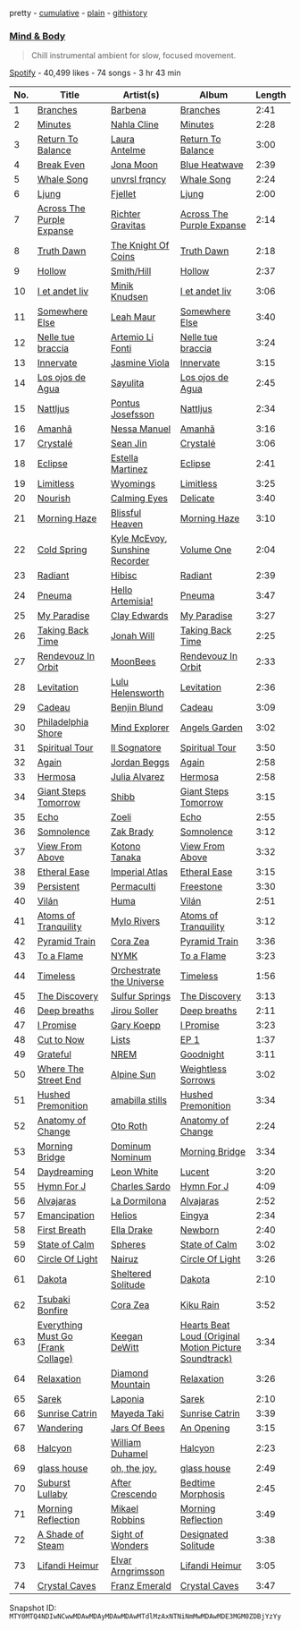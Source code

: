 pretty - [cumulative](/playlists/cumulative/37i9dQZF1DXdejmG21jbny.md) - [plain](/playlists/plain/37i9dQZF1DXdejmG21jbny) - [githistory](https://github.githistory.xyz/mackorone/spotify-playlist-archive/blob/main/playlists/plain/37i9dQZF1DXdejmG21jbny)

### [Mind & Body](https://open.spotify.com/playlist/37i9dQZF1DXdejmG21jbny)

> Chill instrumental ambient for slow, focused movement.

[Spotify](https://open.spotify.com/user/spotify) - 40,499 likes - 74 songs - 3 hr 43 min

| No. | Title | Artist(s) | Album | Length |
|---|---|---|---|---|
| 1 | [Branches](https://open.spotify.com/track/3QbKOB6CpRAl7EwL1ByG95) | [Barbena](https://open.spotify.com/artist/0DorMBZ5PrujJquR3bbTdL) | [Branches](https://open.spotify.com/album/2NG0EzJ9ziC20p61LNYvpa) | 2:41 |
| 2 | [Minutes](https://open.spotify.com/track/4zIyhdolfQSwPrclbLyvUT) | [Nahla Cline](https://open.spotify.com/artist/5Q5kLyyxBItFbzCvwWkla1) | [Minutes](https://open.spotify.com/album/3WNhmBvd5KGFOW2vPEFNkR) | 2:28 |
| 3 | [Return To Balance](https://open.spotify.com/track/5EqTQIOh5R88E6ZgP0lF0u) | [Laura Antelme](https://open.spotify.com/artist/1VyQIhBhaTFWcJMl44KcSJ) | [Return To Balance](https://open.spotify.com/album/61LU9MDqdgyQHXDXRFM2Z4) | 3:00 |
| 4 | [Break Even](https://open.spotify.com/track/11zpUtuGDKo3wpzgvzxgVe) | [Jona Moon](https://open.spotify.com/artist/14ITTnp5tCk1o02WYli4j0) | [Blue Heatwave](https://open.spotify.com/album/0ekgFW7knRWMQg5Rk2SVKF) | 2:39 |
| 5 | [Whale Song](https://open.spotify.com/track/0zTECcg1F5l9lTIu53e3P5) | [unvrsl frqncy](https://open.spotify.com/artist/57MWtuK2Td08YgvBJg2EQm) | [Whale Song](https://open.spotify.com/album/6Mn9HklfRa0Pn0ehWqi9CU) | 2:24 |
| 6 | [Ljung](https://open.spotify.com/track/4S3rgz60bvE155xKGyCaZe) | [Fjellet](https://open.spotify.com/artist/4S0x628hBw2YQyh0hCQAf8) | [Ljung](https://open.spotify.com/album/6xKGBiSNUOB37r84vLhPWJ) | 2:00 |
| 7 | [Across The Purple Expanse](https://open.spotify.com/track/1nh7NOJDfy3oewkGM6u08b) | [Richter Gravitas](https://open.spotify.com/artist/2DLiGfmS8hciTINAkqY2XG) | [Across The Purple Expanse](https://open.spotify.com/album/4Qc09SX2XC8YlP1Hggb3Jd) | 2:14 |
| 8 | [Truth Dawn](https://open.spotify.com/track/47mtEViwvEqAb0ihroZ146) | [The Knight Of Coins](https://open.spotify.com/artist/3K271pW3tGlt28OPf4pkiY) | [Truth Dawn](https://open.spotify.com/album/3qnDff2e41LDV6BF7BejV9) | 2:18 |
| 9 | [Hollow](https://open.spotify.com/track/0r0SemZMW04XkiIp8dvFQQ) | [Smith/Hill](https://open.spotify.com/artist/7HBGJDqgtjAhCnoFpZzFDS) | [Hollow](https://open.spotify.com/album/3fuPthOuUnuZw9aC7H1qyt) | 2:37 |
| 10 | [I et andet liv](https://open.spotify.com/track/48UNHWGzRfk4AOKrCJM7XJ) | [Minik Knudsen](https://open.spotify.com/artist/0vPGOBFcfVsCzqsYTxubi6) | [I et andet liv](https://open.spotify.com/album/0g1IbymnrPiH2sgYQX1YKG) | 3:06 |
| 11 | [Somewhere Else](https://open.spotify.com/track/5pE4svRKo7XAXlxclmO9t1) | [Leah Maur](https://open.spotify.com/artist/5t4Zi1CHP9SPoQ5bcHvJRN) | [Somewhere Else](https://open.spotify.com/album/0mHXN4UA7yTQj976qxyBnr) | 3:40 |
| 12 | [Nelle tue braccia](https://open.spotify.com/track/2X92IuhmBnbF8Wg05rKJLY) | [Artemio Li Fonti](https://open.spotify.com/artist/78cI0FrhBVpr9Dq0fN5BZw) | [Nelle tue braccia](https://open.spotify.com/album/31YkjvN7Hyq9TZYf16tcxL) | 3:24 |
| 13 | [Innervate](https://open.spotify.com/track/2ZUsvuyl43t1oqiwGaHMt7) | [Jasmine Viola](https://open.spotify.com/artist/46G2FNi6a9iLA5XyKQ00kZ) | [Innervate](https://open.spotify.com/album/10eJeTFDULwxl3aV41l2Ll) | 3:15 |
| 14 | [Los ojos de Agua](https://open.spotify.com/track/31K0kVuLjlXbKXomkWwwlj) | [Sayulita](https://open.spotify.com/artist/1TZG0boEXBMRfxjj1nH6TM) | [Los ojos de Agua](https://open.spotify.com/album/59D5ijXzsJPmsnDLqENi38) | 2:45 |
| 15 | [Nattljus](https://open.spotify.com/track/2QrJ8fjauMnKHUkdnghNzB) | [Pontus Josefsson](https://open.spotify.com/artist/1mxPkXiVRRYjy4GHEZQ6Ap) | [Nattljus](https://open.spotify.com/album/0Y1TTUkWznsaNE1GYQc0CX) | 2:34 |
| 16 | [Amanhã](https://open.spotify.com/track/6dGdz2BG7ZhQz4euJxcfo9) | [Nessa Manuel](https://open.spotify.com/artist/3vD11eZMv9wyggR6749dCd) | [Amanhã](https://open.spotify.com/album/2hlLndsKhLp6wM30IzwtoA) | 3:16 |
| 17 | [Crystalé](https://open.spotify.com/track/3GEys1hRIgMNpfeYZj6Dtw) | [Sean Jin](https://open.spotify.com/artist/1QhojYkMDLU2BKExPlnnPs) | [Crystalé](https://open.spotify.com/album/4CBPYbiDdtukQ9quTtqoDp) | 3:06 |
| 18 | [Eclipse](https://open.spotify.com/track/4UtZIzqtA5l7pnK9btaANX) | [Estella Martinez](https://open.spotify.com/artist/4yh4jzFYXkJnloEQYICSsX) | [Eclipse](https://open.spotify.com/album/25vdGHdXcGPQ6FbdWw8ryB) | 2:41 |
| 19 | [Limitless](https://open.spotify.com/track/3XCBgIzcE8jBv4QYHiIgt6) | [Wyomings](https://open.spotify.com/artist/0VngMz1xp49mw2SXS7J2lw) | [Limitless](https://open.spotify.com/album/4B7haUQaOBUDZV6W1OjLhN) | 3:25 |
| 20 | [Nourish](https://open.spotify.com/track/0t4SxD4RI2sZYu7ehNF0Dt) | [Calming Eyes](https://open.spotify.com/artist/32QebOlHD4A8nInyCK0wvf) | [Delicate](https://open.spotify.com/album/14NlEEottXO4wgKV8dHLkT) | 3:40 |
| 21 | [Morning Haze](https://open.spotify.com/track/6C6joxj0BbyQUJWBpNv4Fc) | [Blissful Heaven](https://open.spotify.com/artist/4QEyQYiRdLu1c6wzHyp0ds) | [Morning Haze](https://open.spotify.com/album/2fbMcdbcUhU4utgAlqrjgD) | 3:10 |
| 22 | [Cold Spring](https://open.spotify.com/track/1WwjE3IGXk54dNBRKZAXz3) | [Kyle McEvoy](https://open.spotify.com/artist/6rRqxCKHpl9C5Imf2uinft), [Sunshine Recorder](https://open.spotify.com/artist/0C7vbfD3UtshkAi5BjrpA8) | [Volume One](https://open.spotify.com/album/3BBl14XBVh0vHf1bXF3vWi) | 2:04 |
| 23 | [Radiant](https://open.spotify.com/track/7KMOtD1iXghmWWR2Wn7PEq) | [Hibisc](https://open.spotify.com/artist/0YTD5FFHn4tt6ikL8fNqyi) | [Radiant](https://open.spotify.com/album/1sdwKv0Y7mM3gImhvduqe6) | 2:39 |
| 24 | [Pneuma](https://open.spotify.com/track/5Lc1wnS6xGMw2xajdDvKAp) | [Hello Artemisia!](https://open.spotify.com/artist/5A05k3XjnB2j83Vw8Iigx3) | [Pneuma](https://open.spotify.com/album/3kmpm5eHmRqaAMEO3Ixgn6) | 3:47 |
| 25 | [My Paradise](https://open.spotify.com/track/4FqRXEGuyM0YfpdtvecUgv) | [Clay Edwards](https://open.spotify.com/artist/2vmXrZiuBbcPV8K7fBclWC) | [My Paradise](https://open.spotify.com/album/0SBQ7Y3C7ifv590L0K6AQT) | 3:27 |
| 26 | [Taking Back Time](https://open.spotify.com/track/0YpuEGBfjQyPeKBplateZF) | [Jonah Will](https://open.spotify.com/artist/7zKLrtTDsXebQG8wwCRYUs) | [Taking Back Time](https://open.spotify.com/album/3OOZJCXdih8xewhIU076vS) | 2:25 |
| 27 | [Rendevouz In Orbit](https://open.spotify.com/track/7lY8H2VrsaOHXjQv2IaW12) | [MoonBees](https://open.spotify.com/artist/3k3ZzD4rSu4E00cUi1900f) | [Rendevouz In Orbit](https://open.spotify.com/album/1ILhTazRdwJds7iJV5KeI3) | 2:33 |
| 28 | [Levitation](https://open.spotify.com/track/0zQ2Qbxic7cXWOVv9Qy98n) | [Lulu Helensworth](https://open.spotify.com/artist/43qsbkyR2EgZ14k6eJXd3j) | [Levitation](https://open.spotify.com/album/5U7rGOt0KLvEF2HXnvE88J) | 2:36 |
| 29 | [Cadeau](https://open.spotify.com/track/1uDuwJazJz7RRgrrkkEonw) | [Benjin Blund](https://open.spotify.com/artist/4X7C94aG7ctqFboeUcc1Q1) | [Cadeau](https://open.spotify.com/album/0jLAqumtp6VUkT7ielt55m) | 3:09 |
| 30 | [Philadelphia Shore](https://open.spotify.com/track/1dCJ7AFJVbt8dVTLdsSswV) | [Mind Explorer](https://open.spotify.com/artist/22v0hyVYFwW9gLflr83IF8) | [Angels Garden](https://open.spotify.com/album/3aX3sHnsvSHI7dAMFwL4L2) | 3:02 |
| 31 | [Spiritual Tour](https://open.spotify.com/track/14cdbX7Qi3fiyW7nFhhr6G) | [Il Sognatore](https://open.spotify.com/artist/7hmFAgrbDEAAIcGan0kxxM) | [Spiritual Tour](https://open.spotify.com/album/6h7UEB79V0eA9lrb2LEBTC) | 3:50 |
| 32 | [Again](https://open.spotify.com/track/3IALa7JyFUltHFC5bm50dC) | [Jordan Beggs](https://open.spotify.com/artist/2qHe4hsn9sRe5qm4uUVXwF) | [Again](https://open.spotify.com/album/1ClboazY0I9ItCLTM00DRg) | 2:58 |
| 33 | [Hermosa](https://open.spotify.com/track/5Qg04tWgRG0Yv8VNRUKs9k) | [Julia Alvarez](https://open.spotify.com/artist/1G10mtuBoefYi1F0aNfa6G) | [Hermosa](https://open.spotify.com/album/5lLEiFsDZ1OexGJOxxfQnp) | 2:58 |
| 34 | [Giant Steps Tomorrow](https://open.spotify.com/track/2KiBZ6xU6dnj47aT71G28P) | [Shibb](https://open.spotify.com/artist/3S9OW04ZfXbQUjzGvjAlPZ) | [Giant Steps Tomorrow](https://open.spotify.com/album/31cxoMZtA7p665UG7sEhew) | 3:15 |
| 35 | [Echo](https://open.spotify.com/track/63xMceq88HYzM98ZruGHMf) | [Zoeli](https://open.spotify.com/artist/3AujDNtDjZiC9J72r13E3t) | [Echo](https://open.spotify.com/album/5XwBY6nxfN4u6xHujd8jvS) | 2:55 |
| 36 | [Somnolence](https://open.spotify.com/track/2T9BgAmZQT2dLqllKA5UPj) | [Zak Brady](https://open.spotify.com/artist/5sKrAIJIFlKVRkuFyG03aS) | [Somnolence](https://open.spotify.com/album/3wYmN89JOq65AStF3FqMjR) | 3:12 |
| 37 | [View From Above](https://open.spotify.com/track/2Fgxj9FxFj8GWxjWMMYNve) | [Kotono Tanaka](https://open.spotify.com/artist/2uEVl0y8kXD2i1zFhFt7vT) | [View From Above](https://open.spotify.com/album/08JtSkHFehIUNLuKsiAA7T) | 3:32 |
| 38 | [Etheral Ease](https://open.spotify.com/track/5jKGlvcYrkQjoqwvAtMZ70) | [Imperial Atlas](https://open.spotify.com/artist/76BYMatrC95a7MaFSxeU9g) | [Etheral Ease](https://open.spotify.com/album/3rcdVstalXGxGDggOZ9Dne) | 3:15 |
| 39 | [Persistent](https://open.spotify.com/track/1YRE1YKj2UIRdq2zT8PLNY) | [Permaculti](https://open.spotify.com/artist/0uHSkfvCjMNDIW6DKaixo4) | [Freestone](https://open.spotify.com/album/2lHrgdlTaEKof6m5rKoNmC) | 3:30 |
| 40 | [Vilán](https://open.spotify.com/track/6Qsxgw4T1okHKm2oPkLOxC) | [Huma](https://open.spotify.com/artist/518pvehpCn4yp3oJJbr6zA) | [Vilán](https://open.spotify.com/album/0KtmA9WEB6qOALuKvLrvY5) | 2:51 |
| 41 | [Atoms of Tranquility](https://open.spotify.com/track/02FC4RzwFzbpI17pnFJoki) | [Mylo Rivers](https://open.spotify.com/artist/20MoKIG566PkzNMFkRldKy) | [Atoms of Tranquility](https://open.spotify.com/album/11diYsZdWU5xkdBE6K3U49) | 3:12 |
| 42 | [Pyramid Train](https://open.spotify.com/track/5TZdub1bKTE2XEaBEQDUil) | [Cora Zea](https://open.spotify.com/artist/2GW7BMmmFwI0cDvop6sOWg) | [Pyramid Train](https://open.spotify.com/album/0GYSu9KaftfjSxHE3vqW66) | 3:36 |
| 43 | [To a Flame](https://open.spotify.com/track/2sOZgCRdrChQaFwA139jcE) | [NYMK](https://open.spotify.com/artist/49kckQu5DktnBTpPlsJTDA) | [To a Flame](https://open.spotify.com/album/79KrlNUADaf8DVM5ftblLm) | 3:23 |
| 44 | [Timeless](https://open.spotify.com/track/2dqeTHHeyLioSSCn9L3xbc) | [Orchestrate the Universe](https://open.spotify.com/artist/1zNZgpcWzRGBIxYh815Mim) | [Timeless](https://open.spotify.com/album/7Bs9jEwbi5uF0iVPd0NN0o) | 1:56 |
| 45 | [The Discovery](https://open.spotify.com/track/5NKK0t7lYlyDsT5auDYKmq) | [Sulfur Springs](https://open.spotify.com/artist/4W3lH1l0pEtX21XX6nOIRF) | [The Discovery](https://open.spotify.com/album/5AIoZtcwqxJZ5HOc5CFUKI) | 3:13 |
| 46 | [Deep breaths](https://open.spotify.com/track/1XhhBtMKmNGM4yfgMZQVxf) | [Jirou Soller](https://open.spotify.com/artist/0gTSb6SH0iohVVodJGSUlH) | [Deep breaths](https://open.spotify.com/album/3JEiMxMBlySWYU9dpuSMoA) | 2:11 |
| 47 | [I Promise](https://open.spotify.com/track/1XH3miXC6EsroQKHct8ygN) | [Gary Koepp](https://open.spotify.com/artist/03b5zfYHJxK8v6IpTnVUlX) | [I Promise](https://open.spotify.com/album/2o2U7cZ6PCZMe1nGR6ZDH1) | 3:23 |
| 48 | [Cut to Now](https://open.spotify.com/track/7fLBHyfBAYbLGBixcNhpZX) | [Lists](https://open.spotify.com/artist/5bXcRydEFiSkcqjYlbW7uO) | [EP 1](https://open.spotify.com/album/7uJjmJXBZ2bdClstbgHE5F) | 1:37 |
| 49 | [Grateful](https://open.spotify.com/track/05iwmG7u1JEo0MMZ2XEoIq) | [NREM](https://open.spotify.com/artist/1pNPv0QPiEM6e7ITG8JcUm) | [Goodnight](https://open.spotify.com/album/661sIW9bDfiwExa9kF2z71) | 3:11 |
| 50 | [Where The Street End](https://open.spotify.com/track/4hc6B7G97DoU45u5lYsoZ8) | [Alpine Sun](https://open.spotify.com/artist/5FivdXVNbUZheGS5gTb9WE) | [Weightless Sorrows](https://open.spotify.com/album/0XhPFxCMNU3aCQqrDnk3pT) | 3:02 |
| 51 | [Hushed Premonition](https://open.spotify.com/track/5p3moUVU9JBeuj67GmZjSZ) | [amabilla stills](https://open.spotify.com/artist/6FLdU3AbGAyrRIX4ma1MxF) | [Hushed Premonition](https://open.spotify.com/album/0A7MgyzLmzMl52aDlGx3gJ) | 3:34 |
| 52 | [Anatomy of Change](https://open.spotify.com/track/1kh6iEcYhNL6jbMr5BVEVG) | [Oto Roth](https://open.spotify.com/artist/0tpBeC4HolBI7fkc5omALQ) | [Anatomy of Change](https://open.spotify.com/album/4MrcKyzpC5XEr21ut3bH69) | 2:24 |
| 53 | [Morning Bridge](https://open.spotify.com/track/3bZYSyPY5KTh4t2tvMHZjS) | [Dominum Nominum](https://open.spotify.com/artist/7okwKwX9ydmNTjwXXdgBO4) | [Morning Bridge](https://open.spotify.com/album/3BnkfpuclaBtc6EGrddCcV) | 3:34 |
| 54 | [Daydreaming](https://open.spotify.com/track/3YLOJL7XiGnWHK8bUySote) | [Leon White](https://open.spotify.com/artist/72ScelHE6WamhCvVXl9lp2) | [Lucent](https://open.spotify.com/album/3VICx82chKr8SCGA4AsyRg) | 3:20 |
| 55 | [Hymn For J](https://open.spotify.com/track/08HXccDYYR7JZioZbJlSuU) | [Charles Sardo](https://open.spotify.com/artist/7t9MmdQBNxgFACHuBih61V) | [Hymn For J](https://open.spotify.com/album/6fADu1qrbv4Q6EIDGkdA31) | 4:09 |
| 56 | [Alvajaras](https://open.spotify.com/track/2Ehyt6aG3pExeEXHIEFALg) | [La Dormilona](https://open.spotify.com/artist/4T6ME5iuu0IEJYNUldQ1u1) | [Alvajaras](https://open.spotify.com/album/4CtHVon8wb0urnmTJAa6JF) | 2:52 |
| 57 | [Emancipation](https://open.spotify.com/track/4xxIMjx6sNmRgJx7fJ7ihg) | [Helios](https://open.spotify.com/artist/592TFYwu9Qb0RC1hKDbX2w) | [Eingya](https://open.spotify.com/album/1OF3AnbSDa1ZSEFE7lukTb) | 2:34 |
| 58 | [First Breath](https://open.spotify.com/track/1JOwulZA39X5su0EiBb6J6) | [Ella Drake](https://open.spotify.com/artist/0O76d5oDfMqnPoxRN29bpx) | [Newborn](https://open.spotify.com/album/6hSiNwlyOFDSpS3Xl28zU8) | 2:40 |
| 59 | [State of Calm](https://open.spotify.com/track/5SSNWUsRXDXVJ0zJdBy9IG) | [Spheres](https://open.spotify.com/artist/3c3ccZ0IYqJ9cfMdSfVt02) | [State of Calm](https://open.spotify.com/album/2muuw1e98HKFEc1jLDhJdX) | 3:02 |
| 60 | [Circle Of Light](https://open.spotify.com/track/0N9zEnbv9bGEfx93R6px2c) | [Nairuz](https://open.spotify.com/artist/5Rl9GnnclvARcDxCUMO02Y) | [Circle Of Light](https://open.spotify.com/album/6F77wPsu2JaPyf2dIJrUES) | 3:26 |
| 61 | [Dakota](https://open.spotify.com/track/7pR7yPgbYcipmTUHT5g68p) | [Sheltered Solitude](https://open.spotify.com/artist/2DsYHbz0OEIGzYynekPLlB) | [Dakota](https://open.spotify.com/album/5bbSb8KsPnMFKrdbDIz6dL) | 2:10 |
| 62 | [Tsubaki Bonfire](https://open.spotify.com/track/3rfQluHSsE4X0FOWQTgx6A) | [Cora Zea](https://open.spotify.com/artist/2GW7BMmmFwI0cDvop6sOWg) | [Kiku Rain](https://open.spotify.com/album/1v3HnbsPH3zkKyU0Kow2Y8) | 3:52 |
| 63 | [Everything Must Go \(Frank Collage\)](https://open.spotify.com/track/2BY40RfMfBavzsjiTfbow3) | [Keegan DeWitt](https://open.spotify.com/artist/1QkkfXx0WxSxmUIQOkSWa2) | [Hearts Beat Loud \(Original Motion Picture Soundtrack\)](https://open.spotify.com/album/1IDULQwFEIbHUGFWSpjByu) | 3:34 |
| 64 | [Relaxation](https://open.spotify.com/track/3hUEPSBw46jDj07dPhY5pA) | [Diamond Mountain](https://open.spotify.com/artist/22tR9JGX5LWdBcMD8lFEgV) | [Relaxation](https://open.spotify.com/album/1dQjY7ABQDtH4KcepNquUm) | 3:26 |
| 65 | [Sarek](https://open.spotify.com/track/7tN9gRPc8eYR9mS5cQsV0M) | [Laponia](https://open.spotify.com/artist/2ofMsV0f4ziG96f4ZKPzGr) | [Sarek](https://open.spotify.com/album/2CmyrbcaDXk5SulZg9nRIi) | 2:10 |
| 66 | [Sunrise Catrin](https://open.spotify.com/track/2EC2o4ToD6HToqFRYj6uq3) | [Mayeda Taki](https://open.spotify.com/artist/1NPKLomaogQRTZBTZkHvVr) | [Sunrise Catrin](https://open.spotify.com/album/4SrXnyd1pp4NhFr0mv0rRY) | 3:39 |
| 67 | [Wandering](https://open.spotify.com/track/3DSmKmCgRH7vSmdZXBbH4P) | [Jars Of Bees](https://open.spotify.com/artist/3Ni9BAJnZMfBG74X6Osx9N) | [An Opening](https://open.spotify.com/album/5n0dpiHtn11yPUbyBQY5Ak) | 3:15 |
| 68 | [Halcyon](https://open.spotify.com/track/4DkgaBjJfrfavy1bWQb6vf) | [William Duhamel](https://open.spotify.com/artist/2MJK51yXcbWpaiL0MWCAtp) | [Halcyon](https://open.spotify.com/album/0qRTjn6f3uNJTGfcaQfJ0c) | 2:23 |
| 69 | [glass house](https://open.spotify.com/track/5SP4NANOzKAzWDStzliHFk) | [oh, the joy.](https://open.spotify.com/artist/6kqOxJqJ4r4cIlbYR4GbP4) | [glass house](https://open.spotify.com/album/3dBYsUNY4YBYC07LFSAGjn) | 2:49 |
| 70 | [Suburst Lullaby](https://open.spotify.com/track/0dPCywLeTpr5y7c8wIjK35) | [After Crescendo](https://open.spotify.com/artist/06wj76R1sxA7lODzeZg1p7) | [Bedtime Morphosis](https://open.spotify.com/album/3sDzZeEIPuufAKdBGbPdhb) | 2:45 |
| 71 | [Morning Reflection](https://open.spotify.com/track/444EJ06sxk2RAyemHmO5OM) | [Mikael Robbins](https://open.spotify.com/artist/68uqJ5ki8H7F4SHIh4kubp) | [Morning Reflection](https://open.spotify.com/album/5Je7r02QkjH8nLcEkminFc) | 3:49 |
| 72 | [A Shade of Steam](https://open.spotify.com/track/0wpRLs9YguxI7en46ke3yZ) | [Sight of Wonders](https://open.spotify.com/artist/4TVuWsAEx3S4UnsJhA7QYD) | [Designated Solitude](https://open.spotify.com/album/1DDlDMpNFef0ksiYQCZ6j4) | 3:38 |
| 73 | [Lifandi Heimur](https://open.spotify.com/track/5d8dRlfaVweMxNguLyVxne) | [Elvar Arngrimsson](https://open.spotify.com/artist/5DChGYPOwgULNzFMzw0TIb) | [Lifandi Heimur](https://open.spotify.com/album/41JstPT5yWEd6SKrKMJMj4) | 3:05 |
| 74 | [Crystal Caves](https://open.spotify.com/track/7dXXZTESEoAUB316nR7E9T) | [Franz Emerald](https://open.spotify.com/artist/5luV26BPXVy8eyjz3lnzKv) | [Crystal Caves](https://open.spotify.com/album/4RdSFcmzaf3oktYdRiAIQO) | 3:47 |

Snapshot ID: `MTY0MTQ4NDIwNCwwMDAwMDAyMDAwMDAwMTdlMzAxNTNiNmMwMDAwMDE3MGM0ZDBjYzYy`